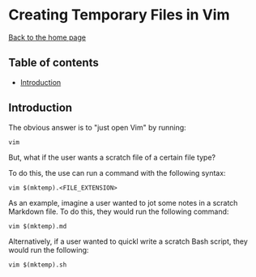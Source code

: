 # Creating Temporary Files in Vim

[Back to the home page](README.md)

## Table of contents

- [Introduction](#Introduction)

## Introduction

The obvious answer is to "just open Vim" by running:

```
vim
```

But, what if the user wants a scratch file of a certain file type?

To do this, the use can run a command with the following syntax:

```
vim $(mktemp).<FILE_EXTENSION>
```

As an example, imagine a user wanted to jot some notes in a scratch Markdown file. To do this, they would run the following command:

```
vim $(mktemp).md
```

Alternatively, if a user wanted to quickl write a scratch Bash script, they would run the following:

```
vim $(mktemp).sh
```
